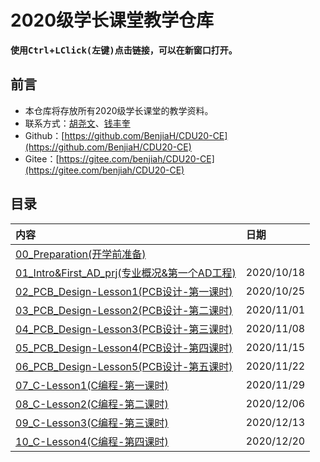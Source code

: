 # 2020级学长课堂教学仓库

**使用<kbd>Ctrl</kbd>+<kbd>LClick(左键)</kbd>点击链接，可以在新窗口打开。**

## 前言

- 本仓库将存放所有2020级学长课堂的教学资料。
- 联系方式：[胡尧文](http://wpa.qq.com/msgrd?v=3&uin=875927790&site=qq&menu=yes)、[钱丰奎](http://wpa.qq.com/msgrd?v=3&uin=2441860278&site=qq&menu=yes)  
- Github：[https://github.com/BenjiaH/CDU20-CE](https://github.com/BenjiaH/CDU20-CE)
- Gitee：[https://gitee.com/benjiah/CDU20-CE](https://gitee.com/benjiah/CDU20-CE)

## 目录

|内容                                                                  |日期       |
|:----                                                                 |:----     |
|[00_Preparation(开学前准备)](00_Preparation)                           |          |
|[01_Intro&First_AD_prj(专业概况&第一个AD工程)](01_Intro&First_AD_prj)   |2020/10/18|
|[02_PCB_Design-Lesson1(PCB设计-第一课时)](02_PCB_Design-Lesson1)       |2020/10/25|
|[03_PCB_Design-Lesson2(PCB设计-第二课时)](03_PCB_Design-Lesson2)       |2020/11/01|
|[04_PCB_Design-Lesson3(PCB设计-第三课时)](04_PCB_Design-Lesson3)       |2020/11/08|
|[05_PCB_Design-Lesson4(PCB设计-第四课时)](05_PCB_Design-Lesson4)       |2020/11/15|
|[06_PCB_Design-Lesson5(PCB设计-第五课时)](06_PCB_Design-Lesson5)       |2020/11/22|
|[07_C-Lesson1(C编程-第一课时)](07_C-Lesson1)                           |2020/11/29|
|[08_C-Lesson2(C编程-第二课时)](08_C-Lesson2)                           |2020/12/06|
|[09_C-Lesson3(C编程-第三课时)](09_C-Lesson3)                           |2020/12/13|
|[10_C-Lesson4(C编程-第四课时)](10_C-Lesson4)                           |2020/12/20|
